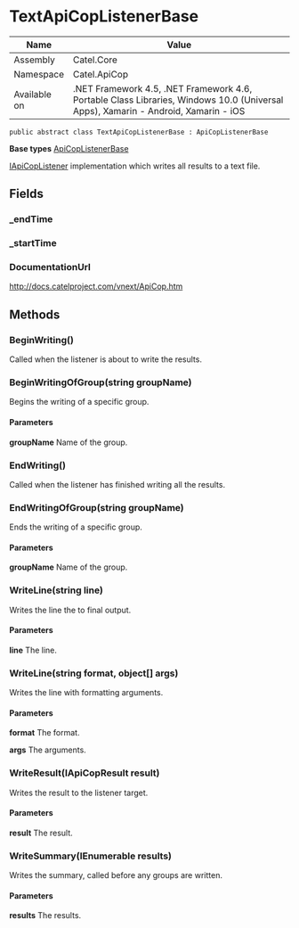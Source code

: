 

# TextApiCopListenerBase

Name|Value
---|---
Assembly|Catel.Core
Namespace|Catel.ApiCop
Available on|.NET Framework 4.5, .NET Framework 4.6, Portable Class Libraries, Windows 10.0 (Universal Apps), Xamarin - Android, Xamarin - iOS

```
public abstract class TextApiCopListenerBase : ApiCopListenerBase
```

**Base types**
[ApiCopListenerBase](/Catel.Core\Catel\ApiCop\ApiCopListenerBase.md)


[IApiCopListener](#) implementation which writes all results to a text file.



## Fields

### _endTime

### _startTime

### DocumentationUrl
http://docs.catelproject.com/vnext/ApiCop.htm

## Methods

### BeginWriting()

Called when the listener is about to write the results.



### BeginWritingOfGroup(string groupName)

Begins the writing of a specific group.

#### Parameters

**groupName**
Name of the group.



### EndWriting()

Called when the listener has finished writing all the results.



### EndWritingOfGroup(string groupName)

Ends the writing of a specific group.

#### Parameters

**groupName**
Name of the group.



### WriteLine(string line)

Writes the line the to final output.

#### Parameters

**line**
The line.



### WriteLine(string format, object[] args)

Writes the line with formatting arguments.

#### Parameters

**format**
The format.

**args**
The arguments.



### WriteResult(IApiCopResult result)

Writes the result to the listener target.

#### Parameters

**result**
The result.



### WriteSummary(IEnumerable<IApiCopResult> results)

Writes the summary, called before any groups are written.

#### Parameters

**results**
The results.



